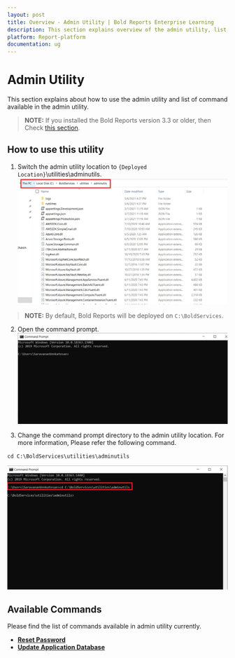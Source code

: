 ```yaml
---
layout: post
title: Overview - Admin Utility | Bold Reports Enterprise Learning
description: This section explains overview of the admin utility, list of available commands, and how to use those commands in the admin utility. 
platform: Report-platform
documentation: ug
---
```


# Admin Utility

This section explains about how to use the admin utility and list of command available in the admin utility.

 >**NOTE:** If you installed the Bold Reports version 3.3 or older, then Check [this section](./../admin-utility/v3.3-or-older/).

## How to use this utility

1. Switch the admin utility location to `{Deployed Location}`\utilities\adminutils. 
![folder](/static/assets/on-premise/images/tenant-management/admin-utility/folderpath.png)  
> **NOTE:** By default, Bold Reports will be deployed on `C:\BoldServices`.

2. Open the command prompt.  
![cmd-window](/static/assets/on-premise/images/tenant-management/admin-utility/cmdpmpt.png) 

3. Change the command prompt directory to the admin utility location. For more information, Please refer the following command.
~~~
cd C:\BoldServices\utilities\adminutils
~~~  
![utils-cmd](/static/assets/on-premise/images/tenant-management/admin-utility/utilscmd-1.png)

## Available Commands

Please find the list of commands available in admin utility currently.  
* [**Reset Password**](./../admin-utility/reset-password/)
* [**Update Application Database**](./../admin-utility/reset-application-database/)
